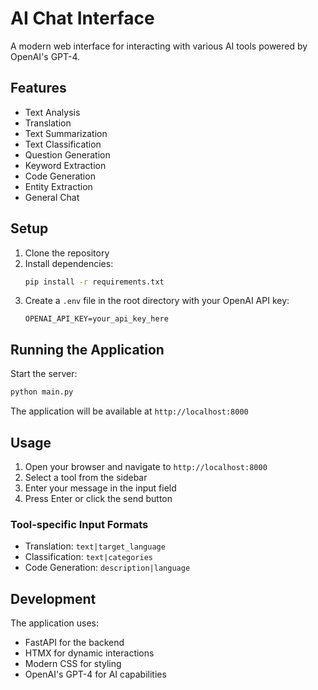 # AI Chat Interface

A modern web interface for interacting with various AI tools powered by OpenAI's GPT-4.

## Features

- Text Analysis
- Translation
- Text Summarization
- Text Classification
- Question Generation
- Keyword Extraction
- Code Generation
- Entity Extraction
- General Chat

## Setup

1. Clone the repository
2. Install dependencies:
   ```bash
   pip install -r requirements.txt
   ```
3. Create a `.env` file in the root directory with your OpenAI API key:
   ```
   OPENAI_API_KEY=your_api_key_here
   ```

## Running the Application

Start the server:
```bash
python main.py
```

The application will be available at `http://localhost:8000`

## Usage

1. Open your browser and navigate to `http://localhost:8000`
2. Select a tool from the sidebar
3. Enter your message in the input field
4. Press Enter or click the send button

### Tool-specific Input Formats

- Translation: `text|target_language`
- Classification: `text|categories`
- Code Generation: `description|language`

## Development

The application uses:
- FastAPI for the backend
- HTMX for dynamic interactions
- Modern CSS for styling
- OpenAI's GPT-4 for AI capabilities 